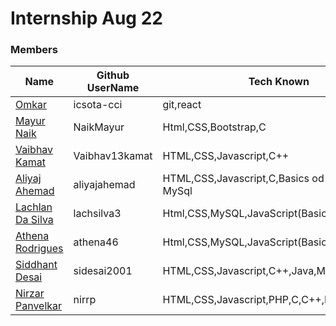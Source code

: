 # Internship Aug 22



### Members

| Name      | Github UserName |Tech Known| College Name |
|-----------|-----------------|----------|----------|
| [Omkar](/teams/members/omkar.md) | icsota-cci      |git,react| DBCC |
| [Mayur Naik](/teams/members/Mayur.md) | NaikMayur                |Html,CSS,Bootstrap,C        |SRIEIT       |
|[Vaibhav Kamat](/teams/members/Vaibhav.md)| Vaibhav13kamat|HTML,CSS,Javascript,C++ |SRIEIT|
|[Aliyaj Ahemad](https://github.com/AliyajAhemad/About-#readme)| aliyajahemad|HTML,CSS,Javascript,C,Basics od Java,basics of MySql|SRIEIT|
|[Lachlan Da Silva](/teams/members/lachlan.md)| lachsilva3 | Html,CSS,MySQL,JavaScript(Basics) | SRIEIT |
|[Athena Rodrigues](/teams/members/athena.md)| athena46 | Html,CSS,MySQL,JavaScript(Basics),C++,Python | DBCE |
|[Siddhant Desai](/teams/members/Siddhant.md)| sidesai2001 | HTML,CSS,Javascript,C++,Java,MySQL | DBCE |
|[Nirzar Panvelkar](/teams/members/Nirzar.md)| nirrp | HTML,CSS,Javascript,PHP,C,C++,Pyhton,MySQL | DBCE |


